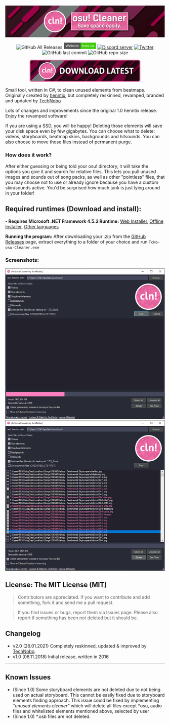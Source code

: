 
<p align="center">
  <a href="https://tcno.co/">
    <img src="/img/banner.png"></a>
</p>
<p align="center">
  <img alt="GitHub All Releases" src="https://img.shields.io/github/downloads/TcNobo/osu-cleaner/total?logo=GitHub&style=flat-square">
  <a href="https://tcno.co/">
    <img alt="Website" src="/img/web.svg" height=20"></a>
  <a href="https://s.tcno.co/AccSwitcherDiscord">
    <img alt="Discord server" src="https://img.shields.io/discord/217649733915770880?label=Discord&logo=discord&style=flat-square"></a>
  <a href="https://twitter.com/TcNobo">
    <img alt="Twitter" src="https://img.shields.io/twitter/follow/TcNobo?label=Follow%20%40TcNobo&logo=Twitter&style=flat-square"></a>
  <img alt="GitHub last commit" src="https://img.shields.io/github/last-commit/TcNobo/osu-cleaner?logo=GitHub&style=flat-square">
  <img alt="GitHub repo size" src="https://img.shields.io/github/repo-size/TcNobo/osu-cleaner?logo=GitHub&style=flat-square">
</p>
                                                                                                                                  
<p align="center"><a target="_blank" href="https://github.com/TcNobo/osu-cleaner/releases/latest">
  <img alt="Download button" src="/img/btnDownload.png" height=70"></a></p>


Small tool, written in C#, to clean unused elements from beatmaps.
Originally created by [henntix](https://github.com/henntix/osu-cleaner), but completely reskinned, revamped, branded and updated by [TechNobo](https://tcno.co)

Lots of changes and improvements since the original 1.0 henntix release. Enjoy the revamped software!

If you are using a SSD, you will be happy! Deleting those elements will save your disk space even by few gigabytes. You can choose what to delete: videos, storyboards, beatmap skins, backgrounds and hitsounds. You can also choose to move those files instead of permanent purge.

### How does it work?
After either guessing or being told your osu! directory, it will take the options you give it and search for relative files. This lets you pull unused images and sounds out of song packs, as well as other "pointless" files, that you may choose not to use or already ignore because you have a custom skin/sounds active. You'd be surprised how much junk is just lying around in your folder!

## Required runtimes (Download and install):
**- Requires Microsoft .NET Framework 4.5.2 Runtime:** [Web Installer](https://dotnet.microsoft.com/download/dotnet-framework/thank-you/net452-web-installer), [Offline Installer](https://dotnet.microsoft.com/download/dotnet-framework/thank-you/net452-offline-installer), [Other languages](https://dotnet.microsoft.com/download/dotnet-framework/net452)

**Running the program:**
After downloading your .zip from the [GitHub Releases](https://github.com/TcNobo/TcNo-osu-Cleaner/releases) page, extract everything to a folder of your choice and run `TcNo-osu-Cleaner.exe`

### Screenshots:
<p>
  <img alt="Main window - Mid-scan" src="/img/screenshot1.png">
  <img alt="main window - Selected files to purge" src="/img/screenshot2.png">
</p>

## License: The MIT License (MIT)


> Contributors are appreciated. If you want to contribute and add something, fork it and send me a pull request.

> If you find issues or bugs, report them via Issues page. Please also report if something has been not deleted but it should be.

## Changelog
* v2.0 (26.01.2021) Completely reskinned, updated & improved by [TechNobo](https://tcno.co).
* v1.0 (06.11.2018) Initial release, written in 2016

---

## Known Issues
* (Since 1.0) Some storyboard elements are not deleted due to not being used on actual storyboard. This cannot be easily fixed due to storyboard elements finding approach. This issue could be fixed by implementing *"unused elements cleaner"* which will delete all files except \*osu, audio files and whitelisted elements mentioned above, selected by user
* (Since 1.0) \*.osb files are not deleted. 
